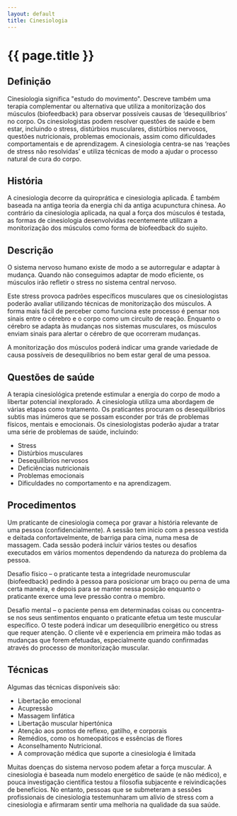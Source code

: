 ```yaml
---
layout: default
title: Cinesiologia
---
```


# {{ page.title }}

## Definição

Cinesiologia significa "estudo do movimento". Descreve também uma terapia complementar ou alternativa que utiliza a monitorização dos músculos (biofeedback) para observar possíveis causas de ‘desequilíbrios’ no corpo. Os cinesiologistas podem resolver questões de saúde e bem estar, incluindo o stress, distúrbios musculares, distúrbios nervosos, questões nutricionais, problemas emocionais, assim como dificuldades comportamentais e de aprendizagem. A cinesiologia centra-se nas ‘reações de stress não resolvidas’ e utiliza técnicas de modo a ajudar o processo natural de cura do corpo.

## História

A cinesiologia decorre da quiroprática e cinesiologia aplicada. É também baseada na antiga teoria da energia chi da antiga acupunctura chinesa. Ao contrário da cinesiologia aplicada, na qual a força dos músculos é testada, as formas de cinesiologia desenvolvidas recentemente utilizam a monitorização dos músculos como forma de biofeedback do sujeito.

## Descrição

O sistema nervoso humano existe de modo a se autorregular e adaptar à mudança. Quando não conseguimos adaptar de modo eficiente, os músculos irão refletir o stress no sistema central nervoso.

Este stress provoca padrões específicos musculares que os cinesiologistas poderão avaliar utilizando técnicas de monitorização dos músculos. A forma mais fácil de perceber como funciona este processo é pensar nos sinais entre o cérebro e o corpo como um circuito de reação. Enquanto o cérebro se adapta às mudanças nos sistemas musculares, os músculos enviam sinais para alertar o cérebro de que ocorreram mudanças.

A monitorização dos músculos poderá indicar uma grande variedade de causa possíveis de desequilíbrios no bem estar geral de uma pessoa.

## Questões de saúde

A terapia cinesiológica pretende estimular a energia do corpo de modo a libertar potencial inexplorado. A cinesiologia utiliza uma abordagem de várias etapas como tratamento. Os praticantes procuram os desequilíbrios subtis mas inúmeros que se possam esconder por trás de problemas físicos, mentais e emocionais. Os cinesiologistas poderão ajudar a tratar uma série de problemas de saúde, incluindo:

* Stress
* Distúrbios musculares
* Desequilíbrios nervosos
* Deficiências nutricionais
* Problemas emocionais
* Dificuldades no comportamento e na aprendizagem.

## Procedimentos

Um praticante de cinesiologia começa por gravar a história relevante de uma pessoa (confidencialmente). A sessão tem inicio com a pessoa vestida e deitada confortavelmente, de barriga para cima, numa mesa de massagem. Cada sessão poderá incluir vários testes ou desafios executados em vários momentos dependendo da natureza do problema da pessoa.

Desafio físico – o praticante testa a integridade neuromuscular (biofeedback) pedindo à pessoa para posicionar um braço ou perna de uma certa maneira, e depois para se manter nessa posição enquanto o praticante exerce uma leve pressão contra o membro.

Desafio mental – o paciente pensa em determinadas coisas ou concentra-se nos seus sentimentos enquanto o praticante efetua um teste muscular específico. O teste poderá indicar um desequilíbrio energético ou stress que requer atenção.  O cliente vê e experiencia em primeira mão todas as mudanças que forem efetuadas, especialmente quando confirmadas através do processo de monitorização muscular.

## Técnicas

Algumas das técnicas disponíveis são:

* Libertação emocional
* Acupressão
* Massagem linfática
* Libertação muscular hipertónica
* Atenção aos pontos de reflexo, gatilho, e corporais
* Remédios, como os homeopáticos e essências de flores
* Aconselhamento Nutricional.
* A comprovação médica que suporte a cinesiologia é limitada

Muitas doenças do sistema nervoso podem afetar a força muscular. A cinesiologia é baseada num modelo energético de saúde (e não médico), e pouca investigação científica testou a filosofia subjacente e reivindicações de benefícios. No entanto, pessoas que se submeteram a sessões profissionais de cinesiologia testemunharam um alívio de stress com a cinesiologia e afirmaram sentir uma melhoria na qualidade da sua saúde.
